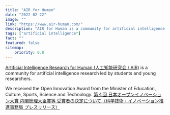 ```yaml
---
title: "AIR for Human"
date: "2022-02-22"
image: ""
link: "https://www.air-human.com/"
description: "AIR for Human is a community for artificial intelligence research"
tags: ["artificial intelligence"]
fact: ""
featured: false
sitemap:
    priority: 0.8
---
```




[Artificial Intelligence Research for Human (人工知能研究会 / AIR)](https://www.air-human.com/) is a community for artificial intelligence research led by students and young researchers.


We received the Open Innovation Award from the Minister of Education, Culture, Sports, Science and Technology.
[第４回 日本オープンイノベーション大賞 内閣総理大臣賞等 受賞者の決定について（科学技術・イノベーション推進事務局 プレスリリース）](https://www8.cao.go.jp/cstp/stmain/20220128oip.html)
